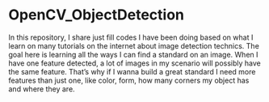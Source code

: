 # OpenCV_ObjectDetection
In this repository, I share just fill codes I have been doing based on what I learn on many tutorials on the internet about image detection technics.
The goal here is learning all the ways I can find a standard on an image.
 When I have one feature detected, a lot of images in my scenario will possibly have the same feature. That’s why if I wanna build a great standard I need more features than just one, like color, form, how many corners my object has and where they are. 

